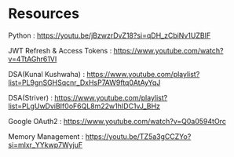 # Resources


Python : https://youtu.be/jBzwzrDvZ18?si=qDH_zCbiNv1UZBIF

JWT Refresh & Access Tokens : https://www.youtube.com/watch?v=4TtAGhr61VI

DSA(Kunal Kushwaha) : https://www.youtube.com/playlist?list=PL9gnSGHSqcnr_DxHsP7AW9ftq0AtAyYqJ

DSA(Striver) : https://www.youtube.com/playlist?list=PLgUwDviBIf0oF6QL8m22w1hIDC1vJ_BHz

Google OAuth2 : https://www.youtube.com/watch?v=Q0a0594tOrc

Memory Management : https://youtu.be/TZ5a3gCCZYo?si=mlxr_YYkwp7WyjuF
